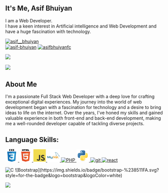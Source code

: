 ## It's Me, Asif Bhuiyan
<p>
 I am a Web Developer.<br> 
 I have a keen interest in Artificial intelligence and Web Development and have a huge fascination with technology. <br> 
</p> 

<p align="left">

<a href="https://twitter.com/asif__bhuiyan" target="blank"><img src="https://img.shields.io/twitter/follow/asif__bhuiyan?logo=twitter&style=for-the-badge" alt="asif__bhuiyan" /></a> <br>
<a href="https://www.linkedin.com/in/asif-bhuiyan-a1b701202/?originalSubdomain=bd" target="_blank"><img align="center" src="https://img.shields.io/badge/-LinkedIn-0e76a8?style=flat-square&logo=Linkedin&logoColor=white" alt="asif-bhuiyan" /></a>
<a href="mailto:asifbhuiyanfc@gmail.com" target="_blank"><img align="center" src="https://img.shields.io/badge/-Gmail-EA4335?style=flat-square&logo=Gmail&logoColor=white" alt="asifbhuiyanfc" /></a>  

<div align="left">
  
[![](https://visitcount.itsvg.in/api?id=asifbhuiyann&label=Profile%20Views&color=0&icon=1&pretty=true)](https://visitcount.itsvg.in)
  
</div>
</p>

<!--horizontal divider(gradiant)-->
<img src="https://user-images.githubusercontent.com/73097560/115834477-dbab4500-a447-11eb-908a-139a6edaec5c.gif">

## About Me
I'm a passionate Full Stack Web Developer with a deep love for crafting exceptional digital experiences. My journey into the world of web development began with a fascination for technology and a desire to bring ideas to life on the internet. Over the years, I've honed my skills and gained valuable experience in both front-end and back-end development, making me a well-rounded developer capable of tackling diverse projects. 

## Language Skills: 
<p align="left"> 
<a href="https://www.w3schools.com/css/" target="_blank"> <img src="https://raw.githubusercontent.com/devicons/devicon/master/icons/css3/css3-original-wordmark.svg" alt="css3" width="40" height="40"/> </a> </a> 
<a href="https://www.w3.org/html/" target="_blank"> <img src="https://raw.githubusercontent.com/devicons/devicon/master/icons/html5/html5-original-wordmark.svg" alt="html5" width="40" height="40"/> </a>
<a href="https://developer.mozilla.org/en-US/docs/Web/JavaScript" target="_blank"> <img src="https://raw.githubusercontent.com/devicons/devicon/master/icons/javascript/javascript-original.svg" alt="javascript" width="40" height="40"/> </a>  
<a href="https://www.mysql.com/" target="_blank"> <img src="https://raw.githubusercontent.com/devicons/devicon/master/icons/mysql/mysql-original-wordmark.svg" alt="mysql" width="40" height="40"/> </a>
 <a href="https://php.net/" target="_blank"><img src="https://cdn.jsdelivr.net/gh/devicons/devicon/icons/php/php-original.svg" alt="PHP" width="40" height="40"/> </a>
<!-- <a href="https://www.java.com/en/" target="_blank"> <img src="https://cdn.jsdelivr.net/gh/devicons/devicon/icons/java/java-original.svg"  alt="java" width="40" height="40" /></a> </a> -->
<a href="https://www.python.org" target="_blank"> <img src="https://raw.githubusercontent.com/devicons/devicon/master/icons/python/python-original.svg" alt="python" width="40" height="40"/> </a>
<a href="https://git-scm.com/" target="_blank"><img src="https://cdn.jsdelivr.net/gh/devicons/devicon/icons/git/git-original.svg" alt="git" width="40" height="40"/> </a>
 <a href="https://reactjs.org/" target="_blank"><img src="https://cdn.jsdelivr.net/gh/devicons/devicon/icons/react/react-original.svg" alt="react" width="40" height="40"/> </a> 
</p>

<p align="left">
<img alt="C" src="https://img.shields.io/badge/c-%2300599C.svg?style=for-the-badge&logo=&logoColor=white"> ![Bootstrap](https://img.shields.io/badge/bootstrap-%238511FA.svg?style=for-the-badge&logo=bootstrap&logoColor=white)
</p>
<!--
![Top Langs](https://github-readme-stats.vercel.app/api/top-langs/?username=asifbhuiyann&layout=compact)-->

<!-- ![Asif's GitHub stats](https://github-readme-stats.vercel.app/api?username=asifbhuiyann&show_icons=true&theme=transparent) -->

<!--horizontal divider(gradiant)-->
<img src="https://user-images.githubusercontent.com/73097560/115834477-dbab4500-a447-11eb-908a-139a6edaec5c.gif">
